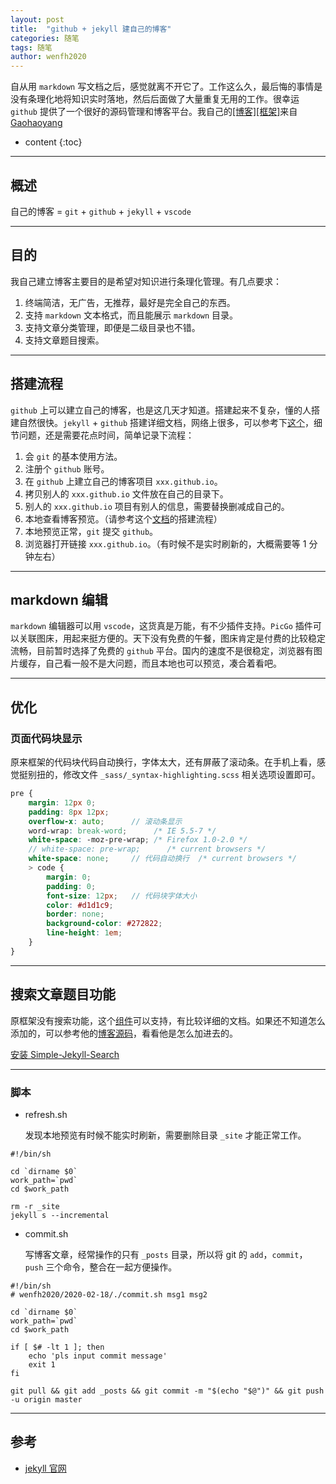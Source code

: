 ```yaml
---
layout: post
title:  "github + jekyll 建自己的博客"
categories: 随笔
tags: 随笔
author: wenfh2020
--- 
```


自从用 `markdown` 写文档之后，感觉就离不开它了。工作这么久，最后悔的事情是没有条理化地将知识实时落地，然后后面做了大量重复无用的工作。很幸运 `github` 提供了一个很好的源码管理和博客平台。我自己的[[博客]](https://wenfh2020.github.io/)[[框架]](https://github.com/wenfh2020/wenfh2020.github.io)来自[Gaohaoyang](https://github.com/Gaohaoyang/gaohaoyang.github.io)



* content
{:toc}

---

## 概述

自己的博客 = `git` + `github` + `jekyll` + `vscode`

---

## 目的

我自己建立博客主要目的是希望对知识进行条理化管理。有几点要求：

1. 终端简洁，无广告，无推荐，最好是完全自己的东西。
2. 支持 `markdown` 文本格式，而且能展示 `markdown` 目录。
3. 支持文章分类管理，即便是二级目录也不错。
4. 支持文章题目搜索。

---

## 搭建流程

`github` 上可以建立自己的博客，也是这几天才知道。搭建起来不复杂，懂的人搭建自然很快。`jekyll` + `github` 搭建详细文档，网络上很多，可以参考下[这个](ttps://github.com/wonderseen/wonderseen.github.io)，细节问题，还是需要花点时间，简单记录下流程：

1. 会 `git` 的基本使用方法。
2. 注册个 `github` 账号。
3. 在 `github` 上建立自己的博客项目 `xxx.github.io`。
4. 拷贝别人的 `xxx.github.io` 文件放在自己的目录下。
5. 别人的 `xxx.github.io` 项目有别人的信息，需要替换删减成自己的。
6. 本地查看博客预览。（请参考这个[文档](https://github.com/wonderseen/wonderseen.github.io)的搭建流程）
7. 本地预览正常，`git` 提交 `github`。
8. 浏览器打开链接 `xxx.github.io`。（有时候不是实时刷新的，大概需要等 1 分钟左右）

---

## markdown 编辑

`markdown` 编辑器可以用 `vscode`，这货真是万能，有不少插件支持。`PicGo` 插件可以关联图床，用起来挺方便的。天下没有免费的午餐，图床肯定是付费的比较稳定流畅，目前暂时选择了免费的 `github` 平台。国内的速度不是很稳定，浏览器有图片缓存，自己看一般不是大问题，而且本地也可以预览，凑合着看吧。

---

## 优化

### 页面代码块显示

原来框架的代码块代码自动换行，字体太大，还有屏蔽了滚动条。在手机上看，感觉挺别扭的，修改文件 `_sass/_syntax-highlighting.scss` 相关选项设置即可。

```scss
pre {
    margin: 12px 0;
    padding: 8px 12px;
    overflow-x: auto;      // 滚动条显示
    word-wrap: break-word;      /* IE 5.5-7 */
    white-space: -moz-pre-wrap; /* Firefox 1.0-2.0 */
    // white-space: pre-wrap;      /* current browsers */
    white-space: none;     // 代码自动换行  /* current browsers */
    > code {
        margin: 0;
        padding: 0;
        font-size: 12px;   // 代码块字体大小
        color: #d1d1c9;
        border: none;
        background-color: #272822;
        line-height: 1em;
    }
}
```

---

## 搜索文章题目功能

原框架没有搜索功能，这个[组件](https://github.com/androiddevelop/jekyll-search)可以支持，有比较详细的文档。如果还不知道怎么添加的，可以参考他的[博客源码](https://github.com/androiddevelop/androiddevelop.github.io)，看看他是怎么加进去的。

[安装 Simple-Jekyll-Search](https://blog.csdn.net/weixin_34211761/article/details/91461006)

---

### 脚本

* refresh.sh

  发现本地预览有时候不能实时刷新，需要删除目录 `_site` 才能正常工作。
  
```shell
#!/bin/sh
  
cd `dirname $0`
work_path=`pwd`
cd $work_path

rm -r _site
jekyll s --incremental
```

* commit.sh

  写博客文章，经常操作的只有 `_posts` 目录，所以将 git 的 `add`，`commit`，`push` 三个命令，整合在一起方便操作。

```shell
#!/bin/sh
# wenfh2020/2020-02-18/./commit.sh msg1 msg2

cd `dirname $0`
work_path=`pwd`
cd $work_path

if [ $# -lt 1 ]; then
    echo 'pls input commit message'
    exit 1
fi

git pull && git add _posts && git commit -m "$(echo "$@")" && git push -u origin master
```

---

## 参考

* [jekyll 官网](http://jekyllcn.com/)

